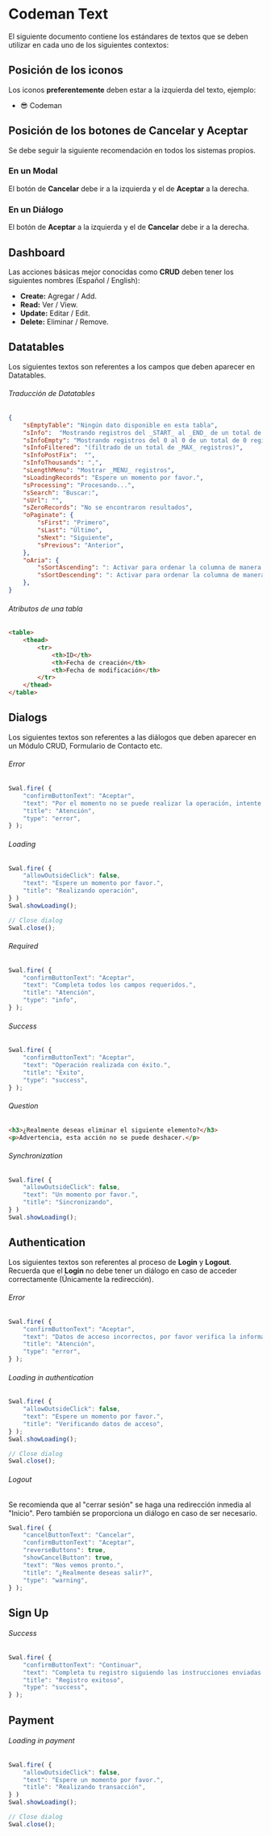 # Codeman Text

El siguiente documento contiene los estándares de textos que se deben utilizar en cada uno de los siguientes contextos:

## Posición de los iconos

Los iconos **preferentemente** deben estar a la izquierda del texto, ejemplo:

* 😎 Codeman

## Posición de los botones de Cancelar y Aceptar

Se debe seguir la siguiente recomendación en todos los sistemas propios.

### En un Modal

El botón de **Cancelar** debe ir a la izquierda y el de **Aceptar** a la derecha.

### En un Diálogo

El botón de **Aceptar** a la izquierda y el de **Cancelar** debe ir a la derecha.

## Dashboard

Las acciones básicas mejor conocidas como **CRUD** deben tener los siguientes nombres (Español / English):

* **Create:** Agregar / Add.
* **Read:** Ver / View.
* **Update:** Editar / Edit.
* **Delete:** Eliminar / Remove.

## Datatables

Los siguientes textos son referentes a los campos que deben aparecer en Datatables.

###### Traducción de Datatables

```json
{
	"sEmptyTable": "Ningún dato disponible en esta tabla",
	"sInfo":  "Mostrando registros del _START_ al _END_ de un total de _TOTAL_ registros",
	"sInfoEmpty": "Mostrando registros del 0 al 0 de un total de 0 registros",
	"sInfoFiltered": "(filtrado de un total de _MAX_ registros)",
	"sInfoPostFix":  "",
	"sInfoThousands": ",",
	"sLengthMenu": "Mostrar _MENU_ registros",
	"sLoadingRecords": "Espere un momento por favor.",
	"sProcessing": "Procesando...",
	"sSearch": "Buscar:",
	"sUrl": "",
	"sZeroRecords": "No se encontraron resultados",
	"oPaginate": {
		"sFirst": "Primero",
		"sLast": "Último",
		"sNext": "Siguiente",
		"sPrevious": "Anterior",
	},
	"oAria": {
		"sSortAscending": ": Activar para ordenar la columna de manera ascendente",
		"sSortDescending": ": Activar para ordenar la columna de manera descendente",
	},
}
```

###### Atributos de una tabla

```html
<table>
	<thead>
		<tr>
			<th>ID</th>
			<th>Fecha de creación</th>
			<th>Fecha de modificación</th>
		</tr>
	</thead>
</table>
```

## Dialogs

Los siguientes textos son referentes a las diálogos que deben aparecer en un Módulo CRUD, Formulario de Contacto etc.

###### Error

```javascript
Swal.fire( {
	"confirmButtonText": "Aceptar",
	"text": "Por el momento no se puede realizar la operación, intente de nuevo más tarde.",
	"title": "Atención",
	"type": "error",
} );
```

###### Loading

```javascript
Swal.fire( {
	"allowOutsideClick": false,
	"text": "Espere un momento por favor.",
	"title": "Realizando operación",
} )
Swal.showLoading();

// Close dialog
Swal.close();
```

###### Required

```javascript
Swal.fire( {
	"confirmButtonText": "Aceptar",
	"text": "Completa todos los campos requeridos.",
	"title": "Atención",
	"type": "info",
} );
```

###### Success

```javascript
Swal.fire( {
	"confirmButtonText": "Aceptar",
	"text": "Operación realizada con éxito.",
	"title": "Éxito",
	"type": "success",
} );
```

###### Question

```html
<h3>¿Realmente deseas eliminar el siguiente elemento?</h3>
<p>Advertencia, esta acción no se puede deshacer.</p>
```

###### Synchronization

```javascript
Swal.fire( {
	"allowOutsideClick": false,
	"text": "Un momento por favor.",
	"title": "Sincronizando",
} )
Swal.showLoading();
```

## Authentication

Los siguientes textos son referentes al proceso de **Login** y **Logout**. Recuerda que el **Login** no debe tener un diálogo en caso de acceder correctamente (Únicamente la redirección).

###### Error

```javascript
Swal.fire( {
	"confirmButtonText": "Aceptar",
	"text": "Datos de acceso incorrectos, por favor verifica la información proporcionada.",
	"title": "Atención",
	"type": "error",
} );
```

###### Loading in authentication

```javascript
Swal.fire( {
	"allowOutsideClick": false,
	"text": "Espere un momento por favor.",
	"title": "Verificando datos de acceso",
} );
Swal.showLoading();

// Close dialog
Swal.close();
```

###### Logout

Se recomienda que al "cerrar sesión" se haga una redirección inmedia al "Inicio". Pero también se proporciona un diálogo en caso de ser necesario.

```javascript
Swal.fire( {
	"cancelButtonText": "Cancelar",
	"confirmButtonText": "Aceptar",
	"reverseButtons": true,
	"showCancelButton": true,
	"text": "Nos vemos pronto.",
	"title": "¿Realmente deseas salir?",
	"type": "warning",
} );
```

## Sign Up

###### Success

```javascript
Swal.fire( {
	"confirmButtonText": "Continuar",
	"text": "Completa tu registro siguiendo las instrucciones enviadas a tu correo electrónico.",
	"title": "Registro exitoso",
	"type": "success",
} );
```

## Payment

###### Loading in payment

```javascript
Swal.fire( {
	"allowOutsideClick": false,
	"text": "Espere un momento por favor.",
	"title": "Realizando transacción",
} )
Swal.showLoading();

// Close dialog
Swal.close();
```
